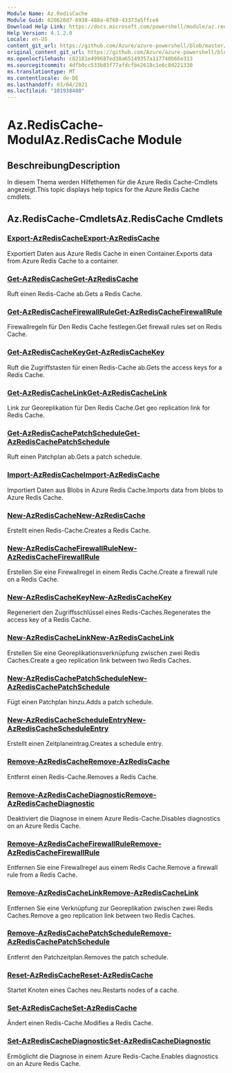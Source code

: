 ```yaml
---
Module Name: Az.RedisCache
Module Guid: 820628d7-6938-488a-8760-43373a5ffce6
Download Help Link: https://docs.microsoft.com/powershell/module/az.rediscache
Help Version: 4.1.2.0
Locale: en-US
content_git_url: https://github.com/Azure/azure-powershell/blob/master/src/RedisCache/RedisCache/help/Az.RedisCache.md
original_content_git_url: https://github.com/Azure/azure-powershell/blob/master/src/RedisCache/RedisCache/help/Az.RedisCache.md
ms.openlocfilehash: c82181e499687ed38a65149357a117740b66e313
ms.sourcegitcommit: 4dfb0cc533b83f77afdcfbe2618c1e6c8d221330
ms.translationtype: MT
ms.contentlocale: de-DE
ms.lasthandoff: 03/04/2021
ms.locfileid: "101938480"
---
```

# <span data-ttu-id="f393f-101">Az.RedisCache-Modul</span><span class="sxs-lookup"><span data-stu-id="f393f-101">Az.RedisCache Module</span></span>
## <span data-ttu-id="f393f-102">Beschreibung</span><span class="sxs-lookup"><span data-stu-id="f393f-102">Description</span></span>
<span data-ttu-id="f393f-103">In diesem Thema werden Hilfethemen für die Azure Redis Cache-Cmdlets angezeigt.</span><span class="sxs-lookup"><span data-stu-id="f393f-103">This topic displays help topics for the Azure Redis Cache cmdlets.</span></span>

## <span data-ttu-id="f393f-104">Az.RedisCache-Cmdlets</span><span class="sxs-lookup"><span data-stu-id="f393f-104">Az.RedisCache Cmdlets</span></span>
### [<span data-ttu-id="f393f-105">Export-AzRedisCache</span><span class="sxs-lookup"><span data-stu-id="f393f-105">Export-AzRedisCache</span></span>](Export-AzRedisCache.md)
<span data-ttu-id="f393f-106">Exportiert Daten aus Azure Redis Cache in einen Container.</span><span class="sxs-lookup"><span data-stu-id="f393f-106">Exports data from Azure Redis Cache to a container.</span></span>

### [<span data-ttu-id="f393f-107">Get-AzRedisCache</span><span class="sxs-lookup"><span data-stu-id="f393f-107">Get-AzRedisCache</span></span>](Get-AzRedisCache.md)
<span data-ttu-id="f393f-108">Ruft einen Redis-Cache ab.</span><span class="sxs-lookup"><span data-stu-id="f393f-108">Gets a Redis Cache.</span></span>

### [<span data-ttu-id="f393f-109">Get-AzRedisCacheFirewallRule</span><span class="sxs-lookup"><span data-stu-id="f393f-109">Get-AzRedisCacheFirewallRule</span></span>](Get-AzRedisCacheFirewallRule.md)
<span data-ttu-id="f393f-110">Firewallregeln für Den Redis Cache festlegen.</span><span class="sxs-lookup"><span data-stu-id="f393f-110">Get firewall rules set on Redis Cache.</span></span>

### [<span data-ttu-id="f393f-111">Get-AzRedisCacheKey</span><span class="sxs-lookup"><span data-stu-id="f393f-111">Get-AzRedisCacheKey</span></span>](Get-AzRedisCacheKey.md)
<span data-ttu-id="f393f-112">Ruft die Zugriffstasten für einen Redis-Cache ab.</span><span class="sxs-lookup"><span data-stu-id="f393f-112">Gets the access keys for a Redis Cache.</span></span>

### [<span data-ttu-id="f393f-113">Get-AzRedisCacheLink</span><span class="sxs-lookup"><span data-stu-id="f393f-113">Get-AzRedisCacheLink</span></span>](Get-AzRedisCacheLink.md)
<span data-ttu-id="f393f-114">Link zur Georeplikation für Den Redis Cache.</span><span class="sxs-lookup"><span data-stu-id="f393f-114">Get geo replication link for Redis Cache.</span></span>

### [<span data-ttu-id="f393f-115">Get-AzRedisCachePatchSchedule</span><span class="sxs-lookup"><span data-stu-id="f393f-115">Get-AzRedisCachePatchSchedule</span></span>](Get-AzRedisCachePatchSchedule.md)
<span data-ttu-id="f393f-116">Ruft einen Patchplan ab.</span><span class="sxs-lookup"><span data-stu-id="f393f-116">Gets a patch schedule.</span></span>

### [<span data-ttu-id="f393f-117">Import-AzRedisCache</span><span class="sxs-lookup"><span data-stu-id="f393f-117">Import-AzRedisCache</span></span>](Import-AzRedisCache.md)
<span data-ttu-id="f393f-118">Importiert Daten aus Blobs in Azure Redis Cache.</span><span class="sxs-lookup"><span data-stu-id="f393f-118">Imports data from blobs to Azure Redis Cache.</span></span>

### [<span data-ttu-id="f393f-119">New-AzRedisCache</span><span class="sxs-lookup"><span data-stu-id="f393f-119">New-AzRedisCache</span></span>](New-AzRedisCache.md)
<span data-ttu-id="f393f-120">Erstellt einen Redis-Cache.</span><span class="sxs-lookup"><span data-stu-id="f393f-120">Creates a Redis Cache.</span></span>

### [<span data-ttu-id="f393f-121">New-AzRedisCacheFirewallRule</span><span class="sxs-lookup"><span data-stu-id="f393f-121">New-AzRedisCacheFirewallRule</span></span>](New-AzRedisCacheFirewallRule.md)
<span data-ttu-id="f393f-122">Erstellen Sie eine Firewallregel in einem Redis Cache.</span><span class="sxs-lookup"><span data-stu-id="f393f-122">Create a firewall rule on a Redis Cache.</span></span>

### [<span data-ttu-id="f393f-123">New-AzRedisCacheKey</span><span class="sxs-lookup"><span data-stu-id="f393f-123">New-AzRedisCacheKey</span></span>](New-AzRedisCacheKey.md)
<span data-ttu-id="f393f-124">Regeneriert den Zugriffsschlüssel eines Redis-Caches.</span><span class="sxs-lookup"><span data-stu-id="f393f-124">Regenerates the access key of a Redis Cache.</span></span>

### [<span data-ttu-id="f393f-125">New-AzRedisCacheLink</span><span class="sxs-lookup"><span data-stu-id="f393f-125">New-AzRedisCacheLink</span></span>](New-AzRedisCacheLink.md)
<span data-ttu-id="f393f-126">Erstellen Sie eine Georeplikationsverknüpfung zwischen zwei Redis Caches.</span><span class="sxs-lookup"><span data-stu-id="f393f-126">Create a geo replication link between two Redis Caches.</span></span>

### [<span data-ttu-id="f393f-127">New-AzRedisCachePatchSchedule</span><span class="sxs-lookup"><span data-stu-id="f393f-127">New-AzRedisCachePatchSchedule</span></span>](New-AzRedisCachePatchSchedule.md)
<span data-ttu-id="f393f-128">Fügt einen Patchplan hinzu.</span><span class="sxs-lookup"><span data-stu-id="f393f-128">Adds a patch schedule.</span></span>

### [<span data-ttu-id="f393f-129">New-AzRedisCacheScheduleEntry</span><span class="sxs-lookup"><span data-stu-id="f393f-129">New-AzRedisCacheScheduleEntry</span></span>](New-AzRedisCacheScheduleEntry.md)
<span data-ttu-id="f393f-130">Erstellt einen Zeitplaneintrag.</span><span class="sxs-lookup"><span data-stu-id="f393f-130">Creates a schedule entry.</span></span>

### [<span data-ttu-id="f393f-131">Remove-AzRedisCache</span><span class="sxs-lookup"><span data-stu-id="f393f-131">Remove-AzRedisCache</span></span>](Remove-AzRedisCache.md)
<span data-ttu-id="f393f-132">Entfernt einen Redis-Cache.</span><span class="sxs-lookup"><span data-stu-id="f393f-132">Removes a Redis Cache.</span></span>

### [<span data-ttu-id="f393f-133">Remove-AzRedisCacheDiagnostic</span><span class="sxs-lookup"><span data-stu-id="f393f-133">Remove-AzRedisCacheDiagnostic</span></span>](Remove-AzRedisCacheDiagnostic.md)
<span data-ttu-id="f393f-134">Deaktiviert die Diagnose in einem Azure Redis-Cache.</span><span class="sxs-lookup"><span data-stu-id="f393f-134">Disables diagnostics on an Azure Redis Cache.</span></span>

### [<span data-ttu-id="f393f-135">Remove-AzRedisCacheFirewallRule</span><span class="sxs-lookup"><span data-stu-id="f393f-135">Remove-AzRedisCacheFirewallRule</span></span>](Remove-AzRedisCacheFirewallRule.md)
<span data-ttu-id="f393f-136">Entfernen Sie eine Firewallregel aus einem Redis Cache.</span><span class="sxs-lookup"><span data-stu-id="f393f-136">Remove a firewall rule from a Redis Cache.</span></span>

### [<span data-ttu-id="f393f-137">Remove-AzRedisCacheLink</span><span class="sxs-lookup"><span data-stu-id="f393f-137">Remove-AzRedisCacheLink</span></span>](Remove-AzRedisCacheLink.md)
<span data-ttu-id="f393f-138">Entfernen Sie eine Verknüpfung zur Georeplikation zwischen zwei Redis Caches.</span><span class="sxs-lookup"><span data-stu-id="f393f-138">Remove a geo replication link between two Redis Caches.</span></span>

### [<span data-ttu-id="f393f-139">Remove-AzRedisCachePatchSchedule</span><span class="sxs-lookup"><span data-stu-id="f393f-139">Remove-AzRedisCachePatchSchedule</span></span>](Remove-AzRedisCachePatchSchedule.md)
<span data-ttu-id="f393f-140">Entfernt den Patchzeitplan.</span><span class="sxs-lookup"><span data-stu-id="f393f-140">Removes the patch schedule.</span></span>

### [<span data-ttu-id="f393f-141">Reset-AzRedisCache</span><span class="sxs-lookup"><span data-stu-id="f393f-141">Reset-AzRedisCache</span></span>](Reset-AzRedisCache.md)
<span data-ttu-id="f393f-142">Startet Knoten eines Caches neu.</span><span class="sxs-lookup"><span data-stu-id="f393f-142">Restarts nodes of a cache.</span></span>

### [<span data-ttu-id="f393f-143">Set-AzRedisCache</span><span class="sxs-lookup"><span data-stu-id="f393f-143">Set-AzRedisCache</span></span>](Set-AzRedisCache.md)
<span data-ttu-id="f393f-144">Ändert einen Redis-Cache.</span><span class="sxs-lookup"><span data-stu-id="f393f-144">Modifies a Redis Cache.</span></span>

### [<span data-ttu-id="f393f-145">Set-AzRedisCacheDiagnostic</span><span class="sxs-lookup"><span data-stu-id="f393f-145">Set-AzRedisCacheDiagnostic</span></span>](Set-AzRedisCacheDiagnostic.md)
<span data-ttu-id="f393f-146">Ermöglicht die Diagnose in einem Azure Redis-Cache.</span><span class="sxs-lookup"><span data-stu-id="f393f-146">Enables diagnostics on an Azure Redis Cache.</span></span>

